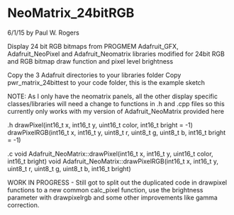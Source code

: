 NeoMatrix_24bitRGB
==================
6/1/15 by Paul W. Rogers

Display 24 bit RGB bitmaps from PROGMEM
Adafruit_GFX, Adafruit_NeoPixel and Adafruit_Neomatrix libraries modified for 24bit RGB and RGB bitmap draw function
and pixel level brightness

Copy the 3 Adafruit directories to your libraries folder
Copy pwr_matrix_24bittest to your code folder, this is the example sketch

NOTE: As I only have the neomatrix panels, all the other display specific classes/libraries will
      need a change to functions in .h and .cpp files
      so this currently only works with my version of Adafruit_NeoMatrix provided here

.h
    drawPixel(int16_t x, int16_t y, uint16_t color, int16_t bright = -1)
    drawPixelRGB(int16_t x, int16_t y, uint8_t r, uint8_t g, uint8_t b, int16_t bright = -1)

.c
   void Adafruit_NeoMatrix::drawPixel(int16_t x, int16_t y, uint16_t color, int16_t bright)
   void Adafruit_NeoMatrix::drawPixelRGB(int16_t x, int16_t y, uint8_t r, uint8_t g, uint8_t b, int16_t bright)

WORK IN PROGRESS - Still got to split out the duplicated code in drawpixel functions to a new
                   common calc_pixel function, use the brightness parameter with drawpixelrgb
                   and some other improvements like gamma correction.

